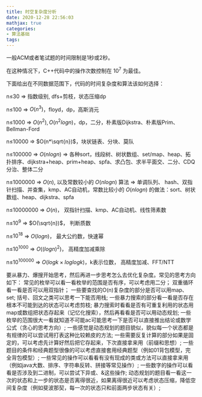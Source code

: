 ```yaml
---
title: 时空复杂度分析
date: 2020-12-28 22:56:03
mathjax: true
categories:
- 算法基础
tags: 
---
```


一般ACM或者笔试题的时间限制是1秒或2秒。

在这种情况下，C++代码中的操作次数控制在 $10^7$ 为最佳。

下面给出在不同数据范围下，代码的时间复杂度和算法该如何选择：

n≤30 => 指数级别, dfs+剪枝，状态压缩dp

n≤100 => $O(n^3)$，floyd，dp，高斯消元

n≤1000 => $O(n^2),O(n^2logn)$，dp，二分，朴素版Dijkstra、朴素版Prim、Bellman-Ford

n≤10000 => $O(n*\sqrt{n})$，块状链表、分块、莫队

n≤100000  => $O(nlogn)$ => 各种sort，线段树、树状数组、set/map、heap、拓扑排序、dijkstra+heap、prim+heap、spfa、求凸包、求半平面交、二分、CDQ分治、整体二分

n≤1000000  => $O(n)$, 以及常数较小的 $O(nlogn)$ 算法 => 单调队列、 hash、双指针扫描、并查集，kmp、AC自动机，常数比较小的 $O(nlogn)$ 的做法：sort、树状数组、heap、dijkstra、spfa

n≤10000000 => $O(n)$，  双指针扫描、kmp、AC自动机、线性筛素数

n≤$10^9$ => $O(\sqrt{n})$， 判断质数

n≤$10^{18}$ => $O(logn)$，  最大公约数，快速幂

n≤$10^{1000}$ => $O((logn)^2)$，    高精度加减乘除

n≤$10^{100000}$  => $O(logk×loglogk)$，k表示位数，  高精度加减、FFT/NTT

要从暴力、爆搜开始思考，然后再进一步思考怎么去优化复杂度。常见的思考方向如下：
常见的枚举可以看一看枚举的范围是否有序，可以考虑用二分；
双重循环看一看是否可以用双指针；
一些要查找的O(n)复杂度的部分是否可以用map、set;
括号、回文之类可以思考一下能否用栈;
一些暴力搜索的部分看一看是否存在根本不可能到达的状态可以考虑剪枝;
暴力搜索时看看是否有可重复利用的状态用map或数组把状态存起来（记忆化搜索），然后再看看是否可以用动态规划;
一些枚举的范围很大一看就知道不可能ac可能思考一下是否可以直接推出结论或数学公式（贪心的思考方向）;
一些感觉是动态规划的题目貌似，貌似每一个状态都是有规律的可以尝试用打表这种比较赖皮的方法;
一些需要反复计算的部分如果是固定的，可以考虑先计算好然后把它存起来，下次直接拿来用（前缀和思想）;
一些题目的条件和经典题型很像的可以考虑直接套用经典题型（例如01背包模型，完全背包模型）;
一些常见的操作可以看看有没有现成的类或方法可以直接拿来用（例如java大数、排序、字符串反转、拼接等常见操作）;
一些数字的操作可以看看是否涉及到二进制，可以尝试下异或、&这些操作;
动态规划的题目看一看这一次的状态和上一步的状态是否离得很近，如果离得很近可以考虑状态压缩，降低空间复杂度（例如斐波那契，每一次的状态只和前面两步状态有关）;
